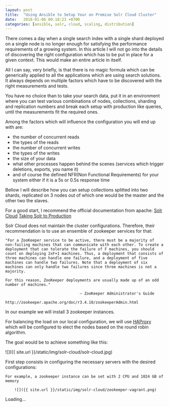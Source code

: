 ```yaml
---
layout: post
title:  "Using Ansible to Setup Your on Premise Solr Cloud Cluster"
date:   2018-01-06 00:18:23 +0700
categories: [ansible, solr, cloud, scaling, distribution]
---
```


There comes a day when a single search index with a single shard deployed on a single node is no longer enough for satisfying the performance requirements of a growing system.
In this article I will not go into the details of discovering the right configuration which has to be put in place for a given context. This would make an entire article in itself. 

All I can say, very briefly, is that there is no magic formula which can be generically applied to all the applications which are using search solutions. 
It always depends on multiple factors which have to be discovered with the right measurements and tests. 

You have no choice than to take your search data, put it in an environment where you can test various combinations of nodes, collections, sharding and replication numbers and break each setup with production like queries, until the measurements fit the required ones. 

Among the factors which will influence the configuration you will end up with are:
 - the number of concurrent reads
 - the types of the reads 
 - the number of concurrent writes
 - the types of the writes
 - the size of your data
 - what other processes happen behind the scenes (services which trigger deletions, exports, you name it)
 - and of course the defined NFR(Non Functional Requirements) for your system either if it is a 5s or 0.5s response time 

Bellow I will describe how you can setup collections splitted into two shards, replicated on 3 nodes out of which one would be the master and the other two the slaves.

For a good start, I recommend the official documentation from apache: 
    [Solr Cloud](https://lucene.apache.org/solr/guide/6_6/solrcloud.html)
    [Taking Solr to Production](https://lucene.apache.org/solr/guide/6_6/taking-solr-to-production.html)
 
Solr Cloud does not maintain the cluster configurations. Therefore, their recommendation is to use an ensemble of zookeeper services for that:  

    "For a ZooKeeper service to be active, there must be a majority of non-failing machines that can communicate with each other. To create a deployment that can tolerate the failure of F machines, you should count on deploying 2xF+1 machines. Thus, a deployment that consists of three machines can handle one failure, and a deployment of five machines can handle two failures. Note that a deployment of six machines can only handle two failures since three machines is not a majority.

    For this reason, ZooKeeper deployments are usually made up of an odd number of machines."

                                     — ZooKeeper Administrator's Guide
                                        http://zookeeper.apache.org/doc/r3.4.10/zookeeperAdmin.html

In our example we will install 3 zookeeper instances.

For balancing the load on our local configuration, we will use [HAProxy](http://www.haproxy.org/) which will be configured to elect the nodes based on the round robin algorithm.

The goal would be to achieve something like this: 

![]({{ site.url }}/static/img/solr-cloud/solr-cloud.jpg)


First step consists in configuring the necessary servers with the desired configurations:

    For example, a zookeeper instance can be set with 2 CPU and 1024 GB of memory
    
        ![]({{ site.url }}/static/img/solr-cloud/zookeeper-vagrant.png)


Loading...


 


